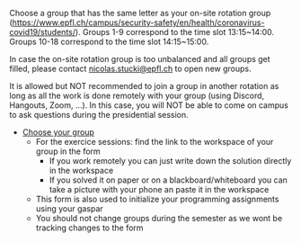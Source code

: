 Choose a group that has the same letter as your on-site rotation group (https://www.epfl.ch/campus/security-safety/en/health/coronavirus-covid19/students/).
Groups 1-9 correspond to the time slot 13:15~14:00.
Groups 10-18 correspond to the time slot 14:15~15:00.

In case the on-site rotation group is too unbalanced and all groups get filled, please contact nicolas.stucki@epfl.ch to open new groups.

It is allowed but NOT recommended to join a group in another rotation as long as all the work is done remotely with your group (using Discord, Hangouts, Zoom, ...). In this case, you will NOT be able to come on campus to ask questions during the presidential session.

* [Choose your group](https://docs.google.com/spreadsheets/d/1xMy83u1bl1yd4zuYt9jFp7pEYGurTSlfK8onmfOnVyA/edit#gid=0)
  * For the exercice sessions: find the link to the workspace of your group in the form
    * If you work remotely you can just write down the solution directly in the workspace
    * If you solved it on paper or on a blackboard/whiteboard you can take a picture with your phone an paste it in the workspace
  * This form is also used to initialize your programming assignments using your gaspar
  * You should not change groups during the semester as we wont be tracking changes to the form
